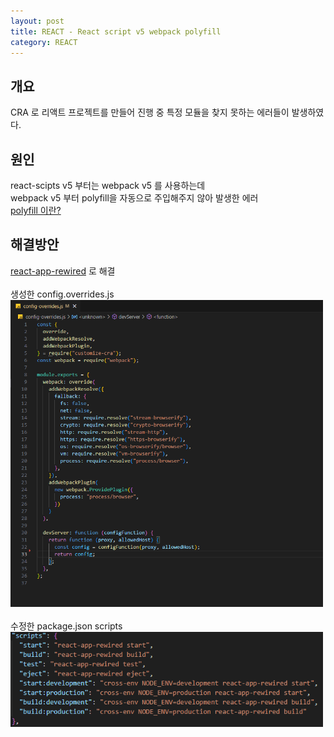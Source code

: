 ```yaml
---
layout: post
title: REACT - React script v5 webpack polyfill
category: REACT
---
```


## 개요

CRA 로 리액트 프로젝트를 만들어 진행 중 특정 모듈을 찾지 못하는 에러들이 발생하였다.
<br>

## 원인

react-scipts v5 부터는 webpack v5 를 사용하는데  
webpack v5 부터 polyfill을 자동으로 주입해주지 않아 발생한 에러  
<a href="https://developer.mozilla.org/ko/docs/Glossary/Polyfill" target="_blank">polyfill 이란?</a>

## 해결방안

<a href="https://github.com/timarney/react-app-rewired" target="_blank">react-app-rewired</a> 로 해결
<br><br>
생성한 config.overrides.js  
<img src="/public/img/20240723_09.png" alt="screenshot" width="500">  
<br>
수정한 package.json scripts  
<img src="/public/img/20240723_10.png" alt="screenshot" width="500">

